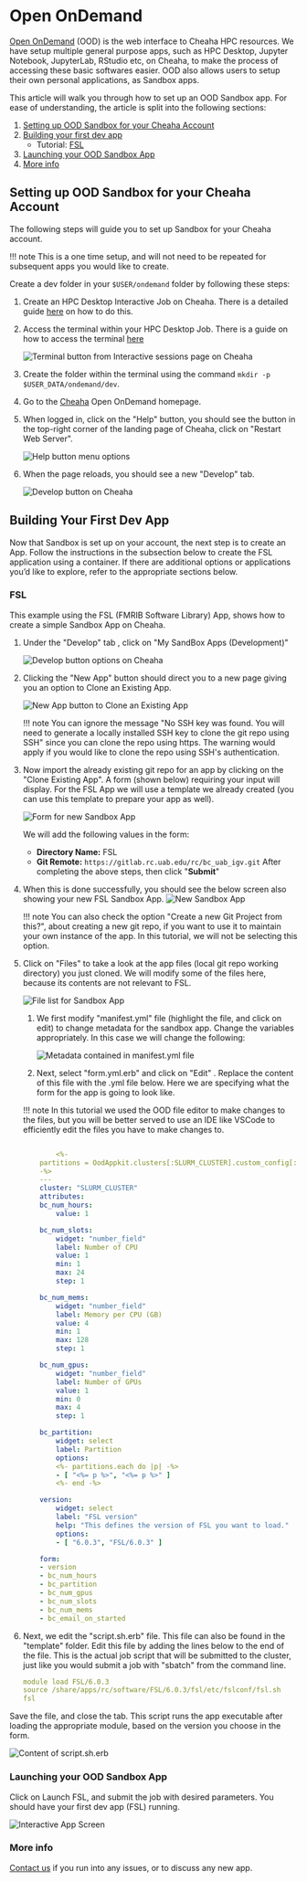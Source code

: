 # Open OnDemand

[Open OnDemand](https://rc.uab.edu) (OOD) is the web interface to Cheaha HPC resources. We have setup multiple general purpose apps, such as HPC Desktop, Jupyter Notebook, JupyterLab, RStudio etc, on Cheaha, to make the process of accessing these basic softwares easier. OOD also allows users to setup their own personal applications, as Sandbox apps.

This article will walk you through how to set up an OOD Sandbox app. For ease of understanding, the article is split into the following sections:

1. [Setting up OOD Sandbox for your Cheaha Account](#setting-up-ood-sandbox-for-your-cheaha-account)
1. [Building your first dev app](#building-your-first-dev-app)
   - Tutorial: [FSL](#fsl)
1. [Launching your OOD Sandbox App](#launching-your-ood-sandbox-app)
1. [More info](#more-info)

## Setting up OOD Sandbox for your Cheaha Account

The following steps will guide you to set up Sandbox for your Cheaha account.

<!-- markdownlint-disable MD046 -->
!!! note
    This is a one time setup, and will not need to be repeated for subsequent apps you would like to create.
<!-- markdownlint-enable MD046 -->

Create a dev folder in your `$USER/ondemand` folder by following these steps:

1. Create an HPC Desktop Interactive Job on Cheaha. There is a detailed guide [here](../cheaha/open_ondemand/ood_layout.md#creating-an-interactive-job) on how to do this.

1. Access the terminal within your HPC Desktop Job. There is a guide on how to access the terminal [here](../cheaha/tutorial/pytorch_tensorflow.md#installing-anaconda-environments-using-the-terminal)

    ![Terminal button from Interactive sessions page on Cheaha](images/cheaha_sandbox_shell_button.png)

1. Create the folder within the terminal using the command `mkdir -p $USER_DATA/ondemand/dev`.

1. Go to the [Cheaha](https://rc.uab.edu) Open OnDemand homepage.

1. When logged in, click on the "Help" button, you should see the button in the top-right corner of the landing page of Cheaha, click on "Restart Web Server".

    ![Help button menu options](images/cheaha_help_button.png)

1. When the page reloads, you should see a new "Develop" tab.

    ![Develop button on Cheaha](images/cheaha_develop_button.png)

## Building Your First Dev App

Now that Sandbox is set up on your account, the next step is to create an App. Follow the instructions in the subsection below to create the FSL application using a container. If there are additional options or applications you’d like to explore, refer to the appropriate sections below.

### FSL

This example using the FSL (FMRIB Software Library) App, shows how to create a simple Sandbox App on Cheaha.

1. Under the "Develop" tab , click on "My SandBox Apps (Development)"

    ![Develop button options on Cheaha](images/cheaha_develop_sandbox.png)

1. Clicking the "New App" button should direct you to a new page giving you an option to Clone an Existing App.

    ![New App button to Clone an Existing App](images/sandbox_new_app.png)

    <!-- markdownlint-disable MD046 -->
    !!! note
        You can ignore the message "No SSH key was found. You will need to generate a locally installed SSH key to clone the git repo using SSH" since you can clone the repo using https. The warning would apply if you would like to clone the repo using SSH's authentication.
    <!-- markdownlint-enable MD046 -->

1. Now import the already existing git repo for an app by clicking on the "Clone Existing App". A form (shown below) requiring your input will display. For the FSL App we will use a template we already created (you can use this template to prepare your app as well).

    ![Form for new Sandbox App](images/sandbox_new_app_form.png)

    We will add the following values in the form:
    - **Directory Name:** FSL
    - **Git Remote:** `https://gitlab.rc.uab.edu/rc/bc_uab_igv.git`
    After completing the above steps, then click "**Submit**"

1. When this is done successfully, you should see the below screen also showing your new FSL Sandbox App.
    ![New Sandbox App](images/new_fsl_sandbox_app.png)

    <!-- markdownlint-disable MD046 -->
    !!! note
        You can also check the option "Create a new Git Project from this?", about creating a new git repo, if you want to use it to maintain your own instance of the app. In this tutorial, we will not be selecting this option.
    <!-- markdownlint-enable MD046 -->

1. Click on "Files" to take a look at the app files (local git repo working directory) you just cloned. We will modify some of the files here, because its contents are not relevant to FSL.

    ![File list for Sandbox App](images/file_sandbox_app.png)

    1. We first modify "manifest.yml" file (highlight the file, and click on edit) to change metadata for the sandbox app. Change the variables appropriately. In this case we will change the following:

        ![Metadata contained in manifest.yml file](images/manifest_yml_sandbox.png)

    1. Next, select "form.yml.erb" and click on "Edit" . Replace the content of this file with the .yml file below. Here we are specifying what the form for the app is going to look like.

    <!-- markdownlint-disable MD046 -->
    !!! note
        In this tutorial we used the OOD file editor to make changes to the files, but you will be better served to use an IDE like VSCode to efficiently edit the files you have to make changes to.
    <!-- markdownlint-enable MD046 -->

    ``` yaml

            <%-
        partitions = OodAppkit.clusters[:SLURM_CLUSTER].custom_config[:partitions]
        -%>
        ---
        cluster: "SLURM_CLUSTER"
        attributes:
        bc_num_hours:
            value: 1

        bc_num_slots:
            widget: "number_field"
            label: Number of CPU
            value: 1
            min: 1
            max: 24
            step: 1

        bc_num_mems:
            widget: "number_field"
            label: Memory per CPU (GB)
            value: 4
            min: 1
            max: 128
            step: 1

        bc_num_gpus:
            widget: "number_field"
            label: Number of GPUs
            value: 1
            min: 0
            max: 4
            step: 1

        bc_partition:
            widget: select
            label: Partition
            options:
            <%- partitions.each do |p| -%>
            - [ "<%= p %>", "<%= p %>" ]
            <%- end -%>

        version:
            widget: select
            label: "FSL version"
            help: "This defines the version of FSL you want to load."
            options:
            - [ "6.0.3", "FSL/6.0.3" ]

        form:
        - version
        - bc_num_hours
        - bc_partition
        - bc_num_gpus
        - bc_num_slots
        - bc_num_mems
        - bc_email_on_started

    ```

1. Next, we edit the "script.sh.erb" file. This file can also be found in the "template" folder. Edit this file by adding the lines below to the end of the file. This is the actual job script that will be submitted to the cluster, just like you would submit a job with "sbatch" from the command line.

    ``` YAML
    module load FSL/6.0.3
    source /share/apps/rc/software/FSL/6.0.3/fsl/etc/fslconf/fsl.sh
    fsl
    ```

Save the file, and close the tab. This script runs the app executable after loading the appropriate module, based on the version you choose in the form.

![Content of script.sh.erb](images/sandbox_scriptShErb.png)

### Launching your OOD Sandbox App

Click on Launch FSL, and submit the job with desired parameters. You should have your first dev app (FSL) running.

![Interactive App Screen](images/sandbox_launchFSL.png)

### More info

[Contact us](../index.md#how-to-contact-us) if you run into any issues, or to discuss any new app.
